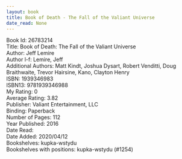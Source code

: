 ```yaml
---
layout: book
title: Book of Death - The Fall of the Valiant Universe
date_read: None
---
```


Book Id: 26783214<br />
Title: Book of Death: The Fall of the Valiant Universe<br />
Author: Jeff Lemire<br />
Author l-f: Lemire, Jeff<br />
Additional Authors: Matt Kindt, Joshua Dysart, Robert Venditti, Doug Braithwaite, Trevor Hairsine, Kano, Clayton Henry<br />
ISBN: 1939346983<br />
ISBN13: 9781939346988<br />
My Rating: 0<br />
Average Rating: 3.82<br />
Publisher: Valiant Entertainment, LLC<br />
Binding: Paperback<br />
Number of Pages: 112<br />
Year Published: 2016<br />
Date Read: <br />
Date Added: 2020/04/12<br />
Bookshelves: kupka-wstydu<br />
Bookshelves with positions: kupka-wstydu (#1254)<br />

